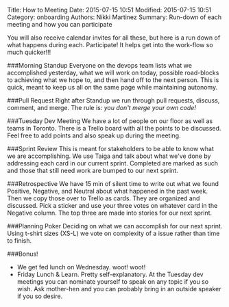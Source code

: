 Title: How to Meeting
Date: 2015-07-15 10:51
Modified: 2015-07-15 10:51
Category: onboarding
Authors: Nikki Martinez
Summary: Run-down of each meeting and how you can participate

You will also receive calendar invites for all these, but here is a run down of what happens during each. Participate! It helps get into the work-flow so much quicker!!!

###Morning Standup
Everyone on the devops team lists what we accomplished yesterday, what we will work on today, possible road-blocks to achieving what we hope to, and then hand off to the next person. This is quick, meant to keep us all on the same page while maintaining autonomy. 

###Pull Request
Right after Standup we run through pull requests, discuss, comment, and merge. The rule is: _you don't merge your own code!_

###Tuesday Dev Meeting
We have a lot of people on our floor as well as teams in Toronto. There is a Trello board with all the points to be discussed. Feel free to add points and also speak up during the meeting.

###Sprint Review
This is meant for stakeholders to be able to know what we are accomplishing. We use Taiga and talk about what we've done by addressing each card in our current sprint. Completed are marked as such and those that still need work are bumped to our next sprint. 

###Retrospective
We have 15 min of silent time to write out what we found Positive, Negative, and Neutral about what happened in the past week. Then we copy those over to Trello as cards. They are organized and discussed. Pick a sticker and use your three votes on whatever card in the Negative column. The top three are made into stories for our next sprint.

###Planning Poker
Deciding on what we can accomplish for our next sprint. Using t-shirt sizes (XS-L) we vote on complexity of a issue rather than time to finish.

###Bonus!
- We get fed lunch on Wednesday. woot! woot!
- Friday Lunch & Learn. Pretty self-explanatory. At the Tuesday dev meetings you can nominate yourself to speak on any topic if you so wish. Ask mother-hen and you can probably bring in an outside speaker if you so desire.

